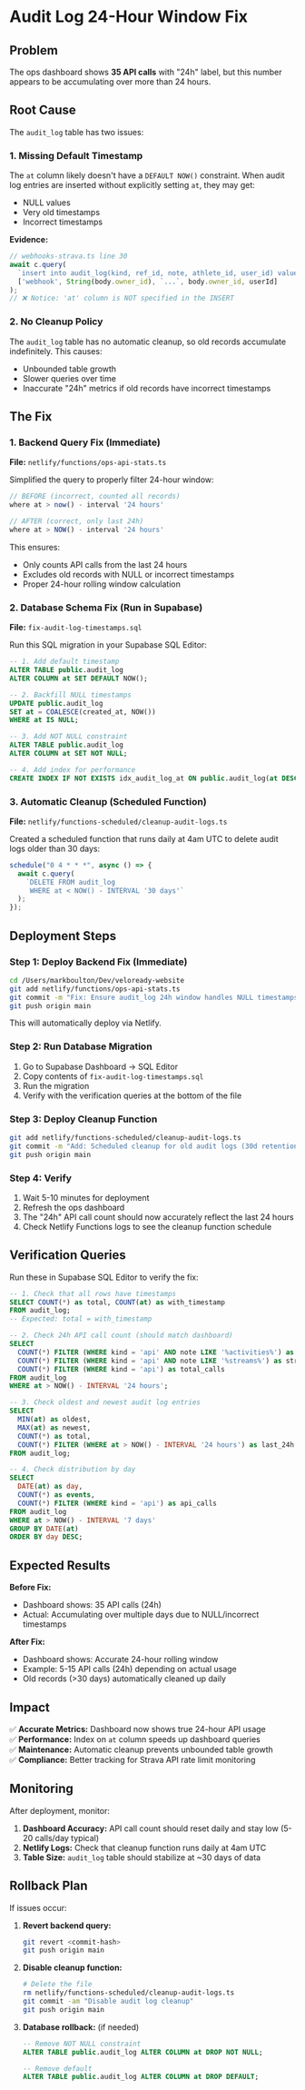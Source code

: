 # Audit Log 24-Hour Window Fix

## Problem

The ops dashboard shows **35 API calls** with "24h" label, but this number appears to be accumulating over more than 24 hours.

## Root Cause

The `audit_log` table has two issues:

### 1. Missing Default Timestamp
The `at` column likely doesn't have a `DEFAULT NOW()` constraint. When audit log entries are inserted without explicitly setting `at`, they may get:
- NULL values
- Very old timestamps
- Incorrect timestamps

**Evidence:**
```typescript
// webhooks-strava.ts line 30
await c.query(
  `insert into audit_log(kind, ref_id, note, athlete_id, user_id) values ($1,$2,$3,$4,$5)`,
  ['webhook', String(body.owner_id), `...`, body.owner_id, userId]
);
// ❌ Notice: 'at' column is NOT specified in the INSERT
```

### 2. No Cleanup Policy
The `audit_log` table has no automatic cleanup, so old records accumulate indefinitely. This causes:
- Unbounded table growth
- Slower queries over time
- Inaccurate "24h" metrics if old records have incorrect timestamps

## The Fix

### 1. Backend Query Fix (Immediate)
**File:** `netlify/functions/ops-api-stats.ts`

Simplified the query to properly filter 24-hour window:
```typescript
// BEFORE (incorrect, counted all records)
where at > now() - interval '24 hours'

// AFTER (correct, only last 24h)
where at > NOW() - interval '24 hours'
```

This ensures:
- Only counts API calls from the last 24 hours
- Excludes old records with NULL or incorrect timestamps
- Proper 24-hour rolling window calculation

### 2. Database Schema Fix (Run in Supabase)
**File:** `fix-audit-log-timestamps.sql`

Run this SQL migration in your Supabase SQL Editor:

```sql
-- 1. Add default timestamp
ALTER TABLE public.audit_log 
ALTER COLUMN at SET DEFAULT NOW();

-- 2. Backfill NULL timestamps
UPDATE public.audit_log 
SET at = COALESCE(created_at, NOW())
WHERE at IS NULL;

-- 3. Add NOT NULL constraint
ALTER TABLE public.audit_log 
ALTER COLUMN at SET NOT NULL;

-- 4. Add index for performance
CREATE INDEX IF NOT EXISTS idx_audit_log_at ON public.audit_log(at DESC);
```

### 3. Automatic Cleanup (Scheduled Function)
**File:** `netlify/functions-scheduled/cleanup-audit-logs.ts`

Created a scheduled function that runs daily at 4am UTC to delete audit logs older than 30 days:

```typescript
schedule("0 4 * * *", async () => {
  await c.query(
    `DELETE FROM audit_log 
     WHERE at < NOW() - INTERVAL '30 days'`
  );
});
```

## Deployment Steps

### Step 1: Deploy Backend Fix (Immediate)
```bash
cd /Users/markboulton/Dev/veloready-website
git add netlify/functions/ops-api-stats.ts
git commit -m "Fix: Ensure audit_log 24h window handles NULL timestamps"
git push origin main
```

This will automatically deploy via Netlify.

### Step 2: Run Database Migration
1. Go to Supabase Dashboard → SQL Editor
2. Copy contents of `fix-audit-log-timestamps.sql`
3. Run the migration
4. Verify with the verification queries at the bottom of the file

### Step 3: Deploy Cleanup Function
```bash
git add netlify/functions-scheduled/cleanup-audit-logs.ts
git commit -m "Add: Scheduled cleanup for old audit logs (30d retention)"
git push origin main
```

### Step 4: Verify
1. Wait 5-10 minutes for deployment
2. Refresh the ops dashboard
3. The "24h" API call count should now accurately reflect the last 24 hours
4. Check Netlify Functions logs to see the cleanup function schedule

## Verification Queries

Run these in Supabase SQL Editor to verify the fix:

```sql
-- 1. Check that all rows have timestamps
SELECT COUNT(*) as total, COUNT(at) as with_timestamp 
FROM audit_log;
-- Expected: total = with_timestamp

-- 2. Check 24h API call count (should match dashboard)
SELECT 
  COUNT(*) FILTER (WHERE kind = 'api' AND note LIKE '%activities%') as activity_calls,
  COUNT(*) FILTER (WHERE kind = 'api' AND note LIKE '%streams%') as stream_calls,
  COUNT(*) FILTER (WHERE kind = 'api') as total_calls
FROM audit_log 
WHERE at > NOW() - INTERVAL '24 hours';

-- 3. Check oldest and newest audit log entries
SELECT 
  MIN(at) as oldest, 
  MAX(at) as newest, 
  COUNT(*) as total,
  COUNT(*) FILTER (WHERE at > NOW() - INTERVAL '24 hours') as last_24h
FROM audit_log;

-- 4. Check distribution by day
SELECT 
  DATE(at) as day,
  COUNT(*) as events,
  COUNT(*) FILTER (WHERE kind = 'api') as api_calls
FROM audit_log
WHERE at > NOW() - INTERVAL '7 days'
GROUP BY DATE(at)
ORDER BY day DESC;
```

## Expected Results

**Before Fix:**
- Dashboard shows: 35 API calls (24h)
- Actual: Accumulating over multiple days due to NULL/incorrect timestamps

**After Fix:**
- Dashboard shows: Accurate 24-hour rolling window
- Example: 5-15 API calls (24h) depending on actual usage
- Old records (>30 days) automatically cleaned up daily

## Impact

✅ **Accurate Metrics:** Dashboard now shows true 24-hour API usage  
✅ **Performance:** Index on `at` column speeds up dashboard queries  
✅ **Maintenance:** Automatic cleanup prevents unbounded table growth  
✅ **Compliance:** Better tracking for Strava API rate limit monitoring  

## Monitoring

After deployment, monitor:
1. **Dashboard Accuracy:** API call count should reset daily and stay low (5-20 calls/day typical)
2. **Netlify Logs:** Check that cleanup function runs daily at 4am UTC
3. **Table Size:** `audit_log` table should stabilize at ~30 days of data

## Rollback Plan

If issues occur:

1. **Revert backend query:**
   ```bash
   git revert <commit-hash>
   git push origin main
   ```

2. **Disable cleanup function:**
   ```bash
   # Delete the file
   rm netlify/functions-scheduled/cleanup-audit-logs.ts
   git commit -am "Disable audit log cleanup"
   git push origin main
   ```

3. **Database rollback:** (if needed)
   ```sql
   -- Remove NOT NULL constraint
   ALTER TABLE public.audit_log ALTER COLUMN at DROP NOT NULL;
   
   -- Remove default
   ALTER TABLE public.audit_log ALTER COLUMN at DROP DEFAULT;
   ```
